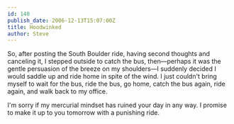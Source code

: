 ```yaml
---
id: 140
publish_date: 2006-12-13T15:07:00Z
title: Hoodwinked
author: Steve
---
```

So, after posting the South Boulder ride, having second thoughts and canceling it, I stepped outside to catch the bus, then—perhaps it was the gentle persuasion of the breeze on my shoulders—I suddenly decided I would saddle up and ride home in spite of the wind. I just couldn't bring myself to wait for the bus, ride the bus, go home, catch the bus again, ride again, and walk back to my office.

I'm sorry if my mercurial mindset has ruined your day in any way. I promise to make it up to you tomorrow with a punishing ride.